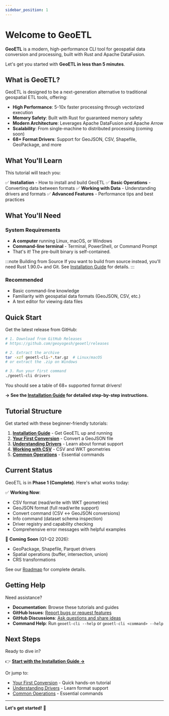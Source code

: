 ```yaml
---
sidebar_position: 1
---
```


# Welcome to GeoETL

**GeoETL** is a modern, high-performance CLI tool for geospatial data conversion and processing, built with Rust and Apache DataFusion.

Let's get you started with **GeoETL in less than 5 minutes**.

## What is GeoETL?

GeoETL is designed to be a next-generation alternative to traditional geospatial ETL tools, offering:

- **High Performance**: 5-10x faster processing through vectorized execution
- **Memory Safety**: Built with Rust for guaranteed memory safety
- **Modern Architecture**: Leverages Apache DataFusion and Apache Arrow
- **Scalability**: From single-machine to distributed processing (coming soon)
- **68+ Format Drivers**: Support for GeoJSON, CSV, Shapefile, GeoPackage, and more

## What You'll Learn

This tutorial will teach you:

✅ **Installation** - How to install and build GeoETL
✅ **Basic Operations** - Converting data between formats
✅ **Working with Data** - Understanding drivers and formats
✅ **Advanced Features** - Performance tips and best practices

## What You'll Need

### System Requirements

- **A computer** running Linux, macOS, or Windows
- **Command-line terminal** - Terminal, PowerShell, or Command Prompt
- That's it! The pre-built binary is self-contained.

:::note Building from Source
If you want to build from source instead, you'll need Rust 1.90.0+ and Git.
See [Installation Guide](./tutorial-basics/installation) for details.
:::

### Recommended

- Basic command-line knowledge
- Familiarity with geospatial data formats (GeoJSON, CSV, etc.)
- A text editor for viewing data files

## Quick Start

Get the latest release from GitHub:

```bash
# 1. Download from GitHub Releases
# https://github.com/geoyogesh/geoetl/releases

# 2. Extract the archive
tar -xzf geoetl-cli-*.tar.gz  # Linux/macOS
# or extract the .zip on Windows

# 3. Run your first command
./geoetl-cli drivers
```

You should see a table of 68+ supported format drivers!

**→ See the [Installation Guide](./tutorial-basics/installation) for detailed step-by-step instructions.**

## Tutorial Structure

Get started with these beginner-friendly tutorials:

1. **[Installation Guide](./tutorial-basics/installation)** - Get GeoETL up and running
2. **[Your First Conversion](./tutorial-basics/first-conversion)** - Convert a GeoJSON file
3. **[Understanding Drivers](./tutorial-basics/understanding-drivers)** - Learn about format support
4. **[Working with CSV](./tutorial-basics/working-with-csv)** - CSV and WKT geometries
5. **[Common Operations](./tutorial-basics/common-operations)** - Essential commands

## Current Status

GeoETL is in **Phase 1 (Complete)**. Here's what works today:

✅ **Working Now**:
- CSV format (read/write with WKT geometries)
- GeoJSON format (full read/write support)
- Convert command (CSV ↔ GeoJSON conversions)
- Info command (dataset schema inspection)
- Driver registry and capability checking
- Comprehensive error messages with helpful examples

🚧 **Coming Soon** (Q1-Q2 2026):
- GeoPackage, Shapefile, Parquet drivers
- Spatial operations (buffer, intersection, union)
- CRS transformations

See our [Roadmap](https://github.com/geoyogesh/geoetl/blob/main/docs/VISION.md) for complete details.

## Getting Help

Need assistance?

- **Documentation**: Browse these tutorials and guides
- **GitHub Issues**: [Report bugs or request features](https://github.com/geoyogesh/geoetl/issues)
- **GitHub Discussions**: [Ask questions and share ideas](https://github.com/geoyogesh/geoetl/discussions)
- **Command Help**: Run `geoetl-cli --help` or `geoetl-cli <command> --help`

## Next Steps

Ready to dive in?

👉 **[Start with the Installation Guide →](./tutorial-basics/installation)**

Or jump to:
- [Your First Conversion](./tutorial-basics/first-conversion) - Quick hands-on tutorial
- [Understanding Drivers](./tutorial-basics/understanding-drivers) - Learn format support
- [Common Operations](./tutorial-basics/common-operations) - Essential commands

---

**Let's get started!** 🚀
